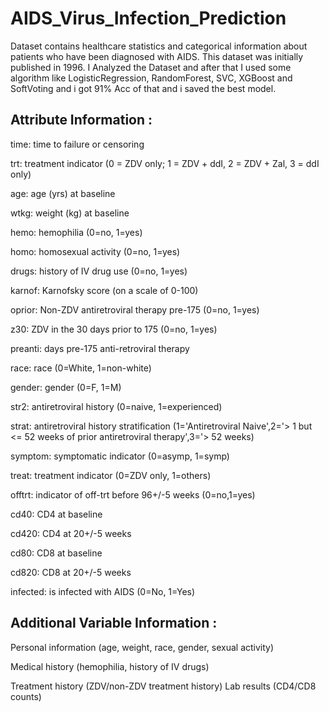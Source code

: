 # AIDS_Virus_Infection_Prediction
Dataset contains healthcare statistics and categorical information about patients who have been diagnosed with AIDS. This dataset was initially published in 1996. I Analyzed the Dataset and after that I used some algorithm like LogisticRegression, RandomForest, SVC, XGBoost and SoftVoting and i got 91% Acc of that and i saved the best model.

## Attribute Information :
time: time to failure or censoring

trt: treatment indicator (0 = ZDV only; 1 = ZDV + ddI, 2 = ZDV + Zal, 3 = ddI only)

age: age (yrs) at baseline

wtkg: weight (kg) at baseline

hemo: hemophilia (0=no, 1=yes)

homo: homosexual activity (0=no, 1=yes)

drugs: history of IV drug use (0=no, 1=yes)

karnof: Karnofsky score (on a scale of 0-100)

oprior: Non-ZDV antiretroviral therapy pre-175 (0=no, 1=yes)

z30: ZDV in the 30 days prior to 175 (0=no, 1=yes)

preanti: days pre-175 anti-retroviral therapy

race: race (0=White, 1=non-white)

gender: gender (0=F, 1=M)

str2: antiretroviral history (0=naive, 1=experienced)

strat: antiretroviral history stratification (1='Antiretroviral Naive',2='> 1 but <= 52 weeks of prior antiretroviral therapy',3='> 52 weeks)

symptom: symptomatic indicator (0=asymp, 1=symp)

treat: treatment indicator (0=ZDV only, 1=others)

offtrt: indicator of off-trt before 96+/-5 weeks (0=no,1=yes)

cd40: CD4 at baseline

cd420: CD4 at 20+/-5 weeks

cd80: CD8 at baseline

cd820: CD8 at 20+/-5 weeks

infected: is infected with AIDS (0=No, 1=Yes)

## Additional Variable Information :
Personal information (age, weight, race, gender, sexual activity)

Medical history (hemophilia, history of IV drugs)

Treatment history (ZDV/non-ZDV treatment history)
Lab results (CD4/CD8 counts)

